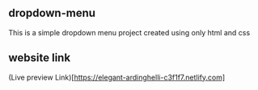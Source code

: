 ## dropdown-menu
This is a simple dropdown menu project created using only html and css

## website link
(Live preview Link)[https://elegant-ardinghelli-c3f1f7.netlify.com]
